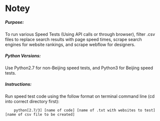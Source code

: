 # Notey
##### Purpose:
To run various Speed Tests (Using API calls or through browser), filter .csv files to replace search results with page speed times, scrape search engines for website rankings, and scrape webflow for designers.

##### Python Versions:
Use Python2.7 for non-Beijing speed tests, and Python3 for Beijing speed tests.

##### Instructions:
Run speed test code using the follow format on terminal command line (cd into correct directory first):

        python[2.7/3] [name of code] [name of .txt with websites to test] [name of csv file to be created]
